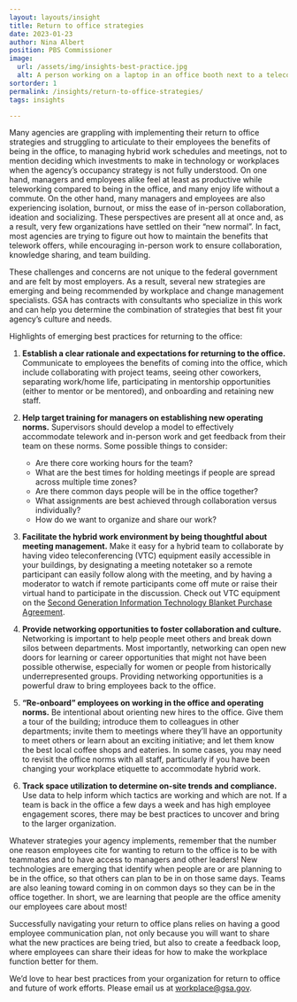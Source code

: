 ```yaml
---
layout: layouts/insight
title: Return to office strategies
date: 2023-01-23
author: Nina Albert
position: PBS Commissioner
image: 
  url: /assets/img/insights-best-practice.jpg
  alt: A person working on a laptop in an office booth next to a teleconference monitor
sortorder: 1
permalink: /insights/return-to-office-strategies/
tags: insights

---
```



Many agencies are grappling with implementing their return to office strategies and struggling to articulate to their employees the benefits of being in the office, to managing hybrid work schedules and meetings, not to mention deciding which investments to make in technology or workplaces when the agency’s occupancy strategy is not fully understood. On one hand, managers and employees alike feel at least as productive while teleworking compared to being in the office, and many enjoy life without a commute. On the other hand, many managers and employees are also experiencing isolation, burnout, or miss the ease of in-person collaboration, ideation and socializing. These perspectives are present all at once and, as a result, very few organizations have settled on their “new normal”. In fact, most agencies are trying to figure out how to maintain the benefits that telework offers, while encouraging in-person work to ensure collaboration, knowledge sharing, and team building.

These challenges and concerns are not unique to the federal government and are felt by most employers. As a result, several new strategies are emerging and being recommended by workplace and change management specialists. GSA has contracts with consultants who specialize in this work and can help you determine the combination of strategies that best fit your agency’s culture and needs.

Highlights of emerging best practices for returning to the office:

1. **Establish a clear rationale and expectations for returning to the office.** Communicate to employees the benefits of coming into the office, which include collaborating with project teams, seeing other coworkers, separating work/home life, participating in mentorship opportunities (either to mentor or be mentored), and onboarding and retaining new staff.

2. **Help target training for managers on establishing new operating norms.** Supervisors should develop a model to effectively accommodate telework and in-person work and get feedback from their team on these norms. Some possible things to consider:
   - Are there core working hours for the team?
   - What are the best times for holding meetings if people are spread across multiple time zones?
   - Are there common days people will be in the office together?
   - What assignments are best achieved through collaboration versus individually?
   - How do we want to organize and share our work?

3. **Facilitate the hybrid work environment by being thoughtful about meeting management.** Make it easy for a hybrid team to collaborate by having video teleconferencing (VTC) equipment easily accessible in your buildings, by designating a meeting notetaker so a remote participant can easily follow along with the meeting, and by having a moderator to watch if remote participants come off mute or raise their virtual hand to participate in the discussion. Check out VTC equipment on the <a href="https://www.gsa.gov/technology/technology-purchasing-programs/mas-information-technology/buy-from-mas-information-technology/2nd-generation-it-blanket-purchase-agreements">Second Generation Information Technology Blanket Purchase Agreement</a>.

4. **Provide networking opportunities to foster collaboration and culture.** Networking is important to help people meet others and break down silos between departments. Most importantly, networking can open new doors for learning or career opportunities that might not have been possible otherwise, especially for women or people from historically underrepresented groups. Providing networking opportunities is a powerful draw to bring employees back to the office.

5. **“Re-onboard” employees on working in the office and operating norms.** Be intentional about orienting new hires to the office. Give them a tour of the building; introduce them to colleagues in other departments; invite them to meetings where they’ll have an opportunity to meet others or learn about an exciting initiative; and let them know the best local coffee shops and eateries. In some cases, you may need to revisit the office norms with all staff, particularly if you have been changing your workplace etiquette to accommodate hybrid work.

6. **Track space utilization to determine on-site trends and compliance.** Use data to help inform which tactics are working and which are not. If a team is back in the office a few days a week and has high employee engagement scores, there may be best practices to uncover and bring to the larger organization.

Whatever strategies your agency implements, remember that the number one reason employees cite for wanting to return to the office is to be with teammates and to have access to managers and other leaders! New technologies are emerging that identify when people are or are planning to be in the office, so that others can plan to be in on those same days. Teams are also leaning toward coming in on common days so they can be in the office together. In short, we are learning that people are the office amenity our employees care about most!

Successfully navigating your return to office plans relies on having a good employee communication plan, not only because you will want to share what the new practices are being tried, but also to create a feedback loop, where employees can share their ideas for how to make the workplace function better for them.

We’d love to hear best practices from your organization for return to office and future of work efforts. Please email us at <a href="mailto:workplace@gsa.gov">workplace@gsa.gov</a>.
